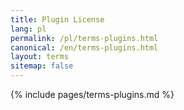 ```yaml
---
title: Plugin License
lang: pl
permalink: /pl/terms-plugins.html
canonical: /en/terms-plugins.html
layout: terms
sitemap: false
---
```


{% include pages/terms-plugins.md %}
